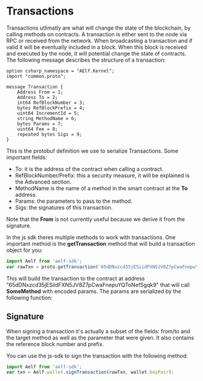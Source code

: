 # Transactions

Transactions utlimatly are what will change the state of the blockchain, by calling methods on contracts. A transaction is either sent to the node via RPC or received from the network. When broadcasting a transaction and if valid it will be eventually included in a block. When this block is received and executed by the node, it will potential change the state of contracts. The following message describes the structure of a transaction:

```text
option csharp_namespace = "AElf.Kernel";
import "common.proto";

message Transaction {
    Address From = 1;
    Address To = 2;
    int64 RefBlockNumber = 3;
    bytes RefBlockPrefix = 4;
    uint64 IncrementId = 5;
    string MethodName = 6;
    bytes Params = 7;
    uint64 Fee = 8;
    repeated bytes Sigs = 9;
}
```

This is the protobuf definition we use to serialize Transactions. Some important fields:

* To: it is the address of the contract when calling a contract.
* RefBlockNumber/Prefix: this a security measure, it will be explained is the Advanced section.
* MethodName is the name of a method in the smart contract at the **To** address.
* Params: the parameters to pass to the method.
* Sigs: the signatures of this transaction.

Note that the **From** is not currently useful because we derive it from the signature.

In the js sdk theres multiple methods to work with transactions. One important method is the **getTransaction** method that will build a transaction object for you:

```javascript
import Aelf from 'aelf-sdk';
var rawTxn = proto.getTransaction('65dDNxzcd35jESiidFXN5JV8Z7pCwaFnepuYQToNefSgqk9''65dDNxzcd35jESiidFXN5JV8Z7pCwaFnepuYQToNefSgqk9', 'SomeMethod', encodedParams);
```

This will build the transaction to the contract at address "65dDNxzcd35jESiidFXN5JV8Z7pCwaFnepuYQToNefSgqk9" that will call **SomeMethod** with encoded params. The params are serialized by the following function:

## Signature

When signing a transaction it's actually a subset of the fields: from/to and the target method as well as the parameter that were given. It also contains the reference block number and prefix.

You can use the js-sdk to sign the transaction with the following method:

```javascript
import Aelf from 'aelf-sdk';
var txn = Aelf.wallet.signTransaction(rawTxn, wallet.keyPair);
```

